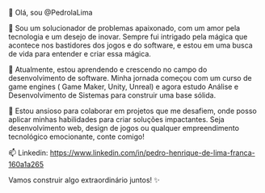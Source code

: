 👋 Olá, sou @PedrolaLima

👀 Sou um solucionador de problemas apaixonado, com um amor pela tecnologia e um desejo de inovar. Sempre fui intrigado pela mágica que acontece nos bastidores dos jogos e do software, e estou em uma busca de vida para entender e criar essa mágica.

🌱 Atualmente, estou aprendendo e crescendo no campo do desenvolvimento de software. Minha jornada começou com um curso de game engines ( Game Maker, Unity, Unreal) e agora estudo Análise e Desenvolvimento de Sistemas para construir uma base sólida.

💞 Estou ansioso para colaborar em projetos que me desafiem, onde posso aplicar minhas habilidades para criar soluções impactantes. Seja desenvolvimento web, design de jogos ou qualquer empreendimento tecnológico emocionante, conte comigo!

📫 Linkedin: https://www.linkedin.com/in/pedro-henrique-de-lima-franca-160a1a265

Vamos construir algo extraordinário juntos! ✨





